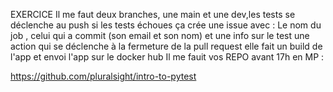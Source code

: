 EXERCICE
Il me faut deux branches, une main et une dev,les tests se déclenche au push si les tests échoues ça crée une issue avec : Le nom du job , celui qui a commit (son email et son nom) et une info sur le test une action qui se déclenche à la fermeture de la pull request elle fait un build de l'app et envoi l'app sur le docker hub Il me fauit vos REPO avant 17h en MP :

https://github.com/pluralsight/intro-to-pytest